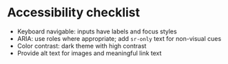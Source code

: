 # Accessibility checklist
- Keyboard navigable: inputs have labels and focus styles
- ARIA: use roles where appropriate; add `sr-only` text for non-visual cues
- Color contrast: dark theme with high contrast
- Provide alt text for images and meaningful link text